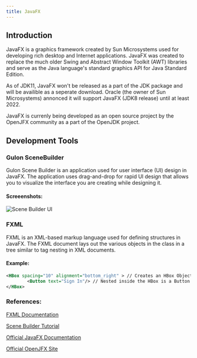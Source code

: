 ```yaml
---
title: JavaFX
---
```

## Introduction 
JavaFX is a graphics framework created by Sun Microsystems used for developing rich desktop and Internet applications. JavaFX was created to replace the much older Swing and Abstract Window Toolkit (AWT) libraries and serve as the Java language's standard graphics API for Java Standard Edition.

As of JDK11, JavaFX won't be released as a part of the JDK package and will be availible as a seperate download. Oracle (the owner of Sun Microsystems) annonced it will support JavaFX (JDK8 release) until at least 2022.

JavaFX is currenly being developed as an open source project by the OpenJFX community as a part of the OpenJDK project.

## Development Tools

### Gulon SceneBuilder
Gulon Scene Builder is an application used for user interface (UI) design in JavaFX. The application uses drag-and-drop for rapid UI design that allows you to visualize the interface you are creating while designing it.

#### Screeenshots:
![Scene Builder UI](https://i.imgur.com/3d9SqBR.png)

### FXML
FXML is an XML-based markup language used for defining structures in JavaFX. The FXML document lays out the various objects in the class in a tree similar to tag nesting in XML documents.

#### Example:
```XML
<HBox spacing="10" alignment="bottom_right" > // Creates an HBox Object
        <Button text="Sign In"/> // Nested inside the HBox is a Button object with the text 'Sign In'
</HBox>
```

### References:
[FXML Documentation](https://docs.oracle.com/javase/8/javafx/api/javafx/fxml/doc-files/introduction_to_fxml.html)

[Scene Builder Tutorial](https://docs.oracle.com/javase/8/scene-builder-2/get-started-tutorial/overview.htm#JSBGS164)

[Official JavaFX Documentation](https://docs.oracle.com/javase/8/javase-clienttechnologies.htm)

[Official OpenJFX Site](https://openjfx.io/)


